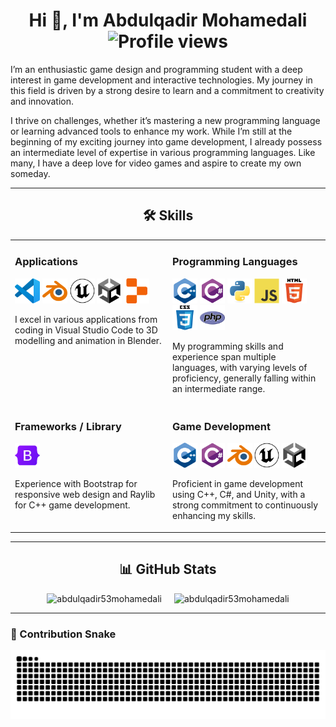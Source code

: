 <!-- Introduction Section -->
<h1 align="center">Hi 👋, I'm Abdulqadir Mohamedali
  <img src="https://komarev.com/ghpvc/?username=abdulqadir53mohamedali&label=visitors&color=0e75b6&style=flat" alt="Profile views" />
</h1>

<p align="">
I’m an enthusiastic game design and programming student with a deep interest in game development and interactive technologies. My journey in this field is driven by a strong desire to learn and a commitment to creativity and innovation.<br>
  
I thrive on challenges, whether it’s mastering a new programming language or learning advanced tools to enhance my work. While I’m still at the beginning of my exciting journey into game development, I already possess an intermediate level of expertise in various programming languages.
Like many, I have a deep love for video games and aspire to create my own someday.
</p>



---
<!-- Skills Section -->
<h2 align="center">🛠 Skills</h2>

<!-- Skill Categories in 2 Rows and 2 Columns -->
<table align="">
  <!-- First Row -->
  <tr>
    <!-- Applications Column -->
    <td align="" valign="top" width="50%">
      <h3>Applications</h3>
      <p>
        <img src="https://raw.githubusercontent.com/devicons/devicon/master/icons/vscode/vscode-original.svg" alt="VS Code" width="40" height="40"/>
        <img src="https://raw.githubusercontent.com/devicons/devicon/master/icons/blender/blender-original.svg" alt="Blender" width="40" height="40"/>
        <img src="https://raw.githubusercontent.com/devicons/devicon/master/icons/unrealengine/unrealengine-original.svg" alt="Unreal Engine" width="40" height="40"/>
        <img src="https://raw.githubusercontent.com/devicons/devicon/master/icons/unity/unity-original.svg" alt="Unity" width="40" height="40"/>
        <img src="https://raw.githubusercontent.com/devicons/devicon/master/icons/replit/replit-original.svg" alt="Repl.it" width="40" height="40"/>
      </p>
      <p>I excel in various applications from coding in Visual Studio Code to 3D modelling and animation in Blender.</p>
    </td>
    <!-- Programming Languages Column -->
    <td align="" valign="top" width="50%">
      <h3>Programming Languages</h3>
      <p>
        <img src="https://raw.githubusercontent.com/devicons/devicon/master/icons/cplusplus/cplusplus-original.svg" alt="C++" width="40" height="40"/>
        <img src="https://raw.githubusercontent.com/devicons/devicon/master/icons/csharp/csharp-original.svg" alt="C#" width="40" height="40"/>
        <img src="https://raw.githubusercontent.com/devicons/devicon/master/icons/python/python-original.svg" alt="Python" width="40" height="40"/>
        <img src="https://raw.githubusercontent.com/devicons/devicon/master/icons/javascript/javascript-original.svg" alt="JavaScript" width="40" height="40"/>
        <img src="https://raw.githubusercontent.com/devicons/devicon/master/icons/html5/html5-original-wordmark.svg" alt="HTML" width="40" height="40"/>
        <img src="https://raw.githubusercontent.com/devicons/devicon/master/icons/css3/css3-original-wordmark.svg" alt="CSS" width="40" height="40"/>
        <img src="https://raw.githubusercontent.com/devicons/devicon/master/icons/php/php-original.svg" alt="PHP" width="40" height="40"/>
      </p>
      <p>My programming skills and experience span multiple languages, with varying levels of proficiency, generally falling within an intermediate range.</p>
    </td>
  </tr>
  <!-- Second Row -->
  <tr>
    <!-- Frameworks / Library Column -->
    <td align="" valign="top" width="50%">
      <h3>Frameworks / Library</h3>
      <p>
        <img src="https://raw.githubusercontent.com/devicons/devicon/master/icons/bootstrap/bootstrap-original.svg" alt="Bootstrap" width="40" height="40"/>
      </p>
      <p>Experience with Bootstrap for responsive web design and Raylib for C++ game development.</p>
    </td>
    <!-- Game Development Column -->
    <td align="" valign="top" width="50%">
      <h3>Game Development</h3>
      <p>
        <img src="https://raw.githubusercontent.com/devicons/devicon/master/icons/cplusplus/cplusplus-original.svg" alt="C++" width="40" height="40"/>
        <img src="https://raw.githubusercontent.com/devicons/devicon/master/icons/csharp/csharp-original.svg" alt="C#" width="40" height="40"/>
        <img src="https://raw.githubusercontent.com/devicons/devicon/master/icons/blender/blender-original.svg" alt="Blender" width="40" height="40"/>
        <img src="https://raw.githubusercontent.com/devicons/devicon/master/icons/unrealengine/unrealengine-original.svg" alt="Unreal Engine" width="40" height="40"/>
        <img src="https://raw.githubusercontent.com/devicons/devicon/master/icons/unity/unity-original.svg" alt="Unity" width="40" height="40"/>
      </p>
      <p>Proficient in game development using C++, C#, and Unity, with a strong commitment to continuously enhancing my skills.</p>
    </td>
  </tr>
</table>



---

<!-- Statistics Section -->
<!-- Statistics Section -->
<h2 align="center">📊 GitHub Stats</h2>

<!-- Flexbox container for GitHub stats -->
<div style="display: flex; justify-content: center; align-items: center; gap: 20px;">
  <!-- GitHub Most Used Languages -->
  <img src="https://github-readme-stats.vercel.app/api/top-langs?username=abdulqadir53mohamedali&show_icons=true&locale=en&layout=donut&theme=dark&bg_color=333333&title_color=ffffff&text_color=ffffff&icon_color=ffa500" alt="abdulqadir53mohamedali" style="max-width: 45%;"/>

  <!-- GitHub General Stats -->
  <img src="https://github-readme-stats.vercel.app/api?username=abdulqadir53mohamedali&show_icons=true&locale=en&theme=dark&bg_color=333333&title_color=ffffff&text_color=ffffff&icon_color=ffa500" alt="abdulqadir53mohamedali" style="max-width: 45%;"/>
</div>


---

<!-- Contribution Snake -->
### 🐍 Contribution Snake
![GitHub Contribution Snake](https://github.com/Abdulqadir53Mohamedali/Abdulqadir53Mohamedali/blob/output/github-contribution-grid-snake.svg)



